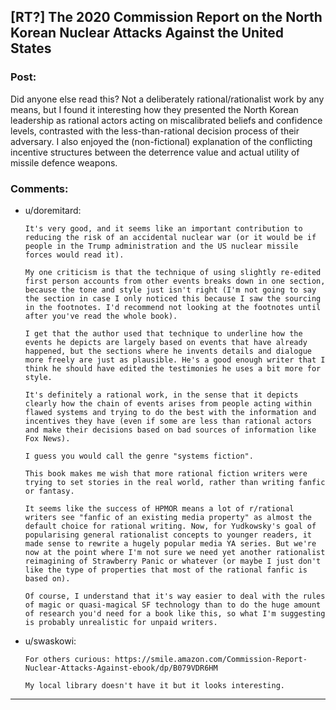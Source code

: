 ## [RT?] The 2020 Commission Report on the North Korean Nuclear Attacks Against the United States

### Post:

Did anyone else read this? Not a deliberately rational/rationalist work by any means, but I found it interesting how they presented the North Korean leadership as rational actors acting on miscalibrated beliefs and confidence levels, contrasted with the less-than-rational decision process of their adversary. I also enjoyed the (non-fictional) explanation of the conflicting incentive structures between the deterrence value and actual utility of missile defence weapons.

### Comments:

- u/doremitard:
  ```
  It's very good, and it seems like an important contribution to reducing the risk of an accidental nuclear war (or it would be if people in the Trump administration and the US nuclear missile forces would read it).

  My one criticism is that the technique of using slightly re-edited first person accounts from other events breaks down in one section, because the tone and style just isn't right (I'm not going to say the section in case I only noticed this because I saw the sourcing in the footnotes. I'd recommend not looking at the footnotes until after you've read the whole book).

  I get that the author used that technique to underline how the events he depicts are largely based on events that have already happened, but the sections where he invents details and dialogue more freely are just as plausible. He's a good enough writer that I think he should have edited the testimonies he uses a bit more for style.

  It's definitely a rational work, in the sense that it depicts clearly how the chain of events arises from people acting within flawed systems and trying to do the best with the information and incentives they have (even if some are less than rational actors and make their decisions based on bad sources of information like Fox News). 

  I guess you would call the genre "systems fiction".

  This book makes me wish that more rational fiction writers were trying to set stories in the real world, rather than writing fanfic or fantasy.

  It seems like the success of HPMOR means a lot of r/rational writers see "fanfic of an existing media property" as almost the default choice for rational writing. Now, for Yudkowsky's goal of popularising general rationalist concepts to younger readers, it made sense to rewrite a hugely popular media YA series. But we're now at the point where I'm not sure we need yet another rationalist reimagining of Strawberry Panic or whatever (or maybe I just don't like the type of properties that most of the rational fanfic is based on).

  Of course, I understand that it's way easier to deal with the rules of magic or quasi-magical SF technology than to do the huge amount of research you'd need for a book like this, so what I'm suggesting is probably unrealistic for unpaid writers.
  ```

- u/swaskowi:
  ```
  For others curious: https://smile.amazon.com/Commission-Report-Nuclear-Attacks-Against-ebook/dp/B079VDR6HM

  My local library doesn't have it but it looks interesting.
  ```

---

